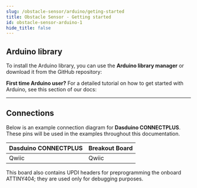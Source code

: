 ```yaml
---
slug: /obstacle-sensor/arduino/geting-started
title: Obstacle Sensor - Getting started
id: obstacle-sensor-arduino-1
hide_title: false
---
```


## Arduino library 

To install the Arduino library, you can use the **Arduino library manager** or download it from the GitHub repository:
<QuickLink  
  title="Soldered-Obstacle-Sensor-Arduino-Library"  
  description="Library for Qwiic IR Obstacle Sensor board."  
  url="https://github.com/SolderedElectronics/Soldered-Obstacle-Sensor-Arduino-Library"  
/> 

<InfoBox>

**First time Arduino user?** For a detailed tutorial on how to get started with Arduino, see this section of our docs:

<QuickLink  
  title="Getting started with Arduino"  
  description="A full, comprehensive tutorial on how to fully set up and upload code for the first time on an Arduino board, from scratch!"  
  url="/documentation/arduino/quick-start-guide"  
/>  

</InfoBox>

---

## Connections 

Below is an example connection diagram for **Dasduino CONNECTPLUS**. These pins will be used in the examples throughout this documentation.

| **Dasduino CONNECTPLUS** | **Breakout Board** |
| ------------------------ | ------------------ |
| Qwiic                    | Qwiic              |

<InfoBox> This board also contains UPDI headers for preprogramming the onboard ATTINY404; they are used only for debugging purposes. </InfoBox>